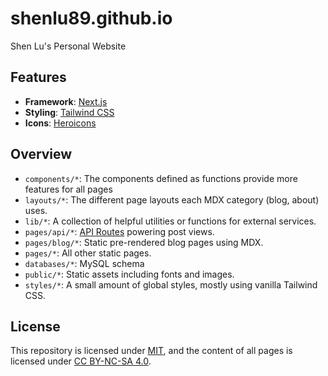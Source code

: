 # shenlu89.github.io

Shen Lu's Personal Website

## Features

- **Framework**: [Next.js](https://nextjs.org/)
- **Styling**: [Tailwind CSS](https://tailwindcss.com/)
- **Icons**: [Heroicons](https://heroicons.com/)

## Overview

- `components/*`: The components defined as functions provide more features for all pages
- `layouts/*`: The different page layouts each MDX category (blog, about) uses.
- `lib/*`: A collection of helpful utilities or functions for external services.
- `pages/api/*`: [API Routes](https://beta.nextjs.org/docs/routing/fundamentals) powering post views.
- `pages/blog/*`: Static pre-rendered blog pages using MDX.
- `pages/*`: All other static pages.
- `databases/*`: MySQL schema
- `public/*`: Static assets including fonts and images.
- `styles/*`: A small amount of global styles, mostly using vanilla Tailwind CSS.

## License

This repository is licensed under [MIT](https://github.com/shenlu89/shenlu89.github.io/blob/main/LICENSE), and the content of all pages is licensed under [CC BY-NC-SA 4.0](http://creativecommons.org/licenses/by-nc-sa/4.0/).
